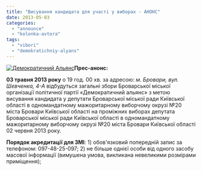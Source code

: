 ```yaml
---
title: "Висування кандидата для участі у виборах - АНОНС"
date: 2013-05-03
categories: 
  - "announce"
  - "kolonka-avtora"
tags: 
  - "vibori"
  - "demokratichniy-alyans"
---
```


[![Демократичний Альянс](https://mpz.brovary.org/wp-content/uploads/2012/08/405492_4351618870435_1892298199_n.jpg)](https://mpz.brovary.org/wp-content/uploads/2012/08/405492_4351618870435_1892298199_n.jpg)**Прес-анонс:**

**03 травня 2013 року** о 19 год. 00 хв. за адресою: _м. Бровари, вул. Шевченка, 4-А_ відбудуться загальні збори Броварської міської організації політичної партії «Демократичний альянс» з метою висування кандидата у депутати Броварської міської ради Київської області в одномандатному мажоритарному виборчому окрузі №20 міста Бровари Київської області на проміжних виборах депутата Броварської міської ради Київської області в одномандатному мажоритарному виборчому окрузі №20 міста Бровари Київської області 02 червня 2013 року.

**Порядок акредитації для ЗМІ**: 1) обов'язковий попередній запис за телефоном: 097-48-25-097; 2) не більше однієї особи від одного засобу масової інформації (вимушена умова, викликана невеликими розмірами приміщення);

